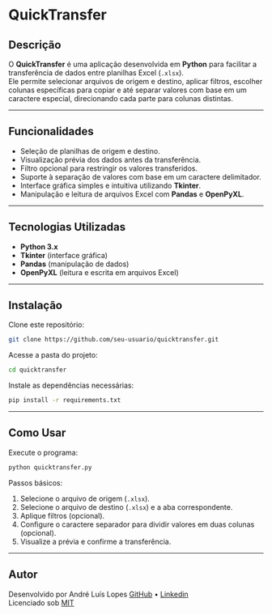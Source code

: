 # QuickTransfer

## Descrição
O **QuickTransfer** é uma aplicação desenvolvida em **Python** para facilitar a transferência de dados entre planilhas Excel (`.xlsx`).  
Ele permite selecionar arquivos de origem e destino, aplicar filtros, escolher colunas específicas para copiar e até separar valores com base em um caractere especial, direcionando cada parte para colunas distintas.

---

## Funcionalidades
- Seleção de planilhas de origem e destino.  
- Visualização prévia dos dados antes da transferência.  
- Filtro opcional para restringir os valores transferidos.  
- Suporte à separação de valores com base em um caractere delimitador.  
- Interface gráfica simples e intuitiva utilizando **Tkinter**.  
- Manipulação e leitura de arquivos Excel com **Pandas** e **OpenPyXL**.  

---

## Tecnologias Utilizadas
- **Python 3.x**  
- **Tkinter** (interface gráfica)  
- **Pandas** (manipulação de dados)  
- **OpenPyXL** (leitura e escrita em arquivos Excel)  

---

## Instalação

Clone este repositório:

```bash
git clone https://github.com/seu-usuario/quicktransfer.git
```

Acesse a pasta do projeto:

```bash
cd quicktransfer
```

Instale as dependências necessárias:

```bash
pip install -r requirements.txt
```

---

## Como Usar

Execute o programa:

```bash
python quicktransfer.py
```

Passos básicos:
1. Selecione o arquivo de origem (`.xlsx`).  
2. Selecione o arquivo de destino (`.xlsx`) e a aba correspondente.  
3. Aplique filtros (opcional).  
4. Configure o caractere separador para dividir valores em duas colunas (opcional).  
5. Visualize a prévia e confirme a transferência.  

---

## Autor
Desenvolvido por André Luís Lopes
[GitHub](https://github.com/AndreLuisLopes) • [Linkedin](https://www.linkedin.com/in/andre-luis-lopes/)  
Licenciado sob [MIT](LICENSE)
